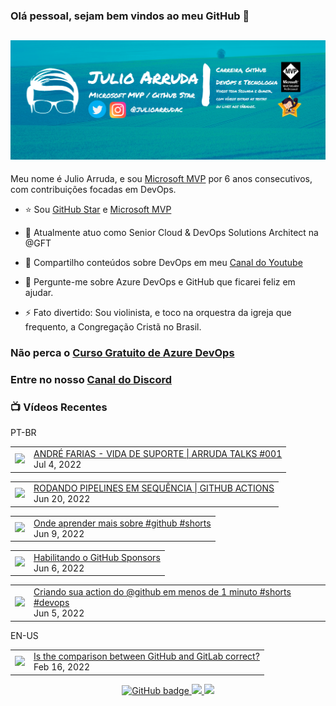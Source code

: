 ### Olá pessoal, sejam bem vindos ao meu GitHub 👋

## [![Julio Arruda Header](https://raw.githubusercontent.com/julioarruda/julioarruda/master/fundo%20github.png)](https://youtube.com/user/julioarrudac)
Meu nome é Julio Arruda, e sou [Microsoft MVP](https://mvp.microsoft.com/pt-br/PublicProfile/5002557?fullName=Julio%20%20Arruda) por 6 anos consecutivos, com contribuições focadas em DevOps.


- ⭐ Sou [GitHub Star](https://stars.github.com/profiles/julioarruda) e [Microsoft MVP](https://mvp.microsoft.com/pt-br/PublicProfile/5002557?fullName=Julio%20%20Arruda)

- 🔭 Atualmente atuo como Senior Cloud & DevOps Solutions Architect na @GFT

- 👯 Compartilho conteúdos sobre DevOps em meu [Canal do Youtube](https://youtube.com/user/julioarrudac)

- 💬 Pergunte-me sobre Azure DevOps e GitHub que ficarei feliz em ajudar.

- ⚡ Fato divertido: Sou violinista, e toco na orquestra da igreja que frequento, a Congregação Cristã no Brasil.





### Não perca o [Curso Gratuito de Azure DevOps](https://github.com/julioarruda/Curso-Azure-DevOps)

### Entre no nosso [Canal do Discord](https://discord.gg/HAr9WFYkpB)


### 📺 Vídeos Recentes

PT-BR

<!-- YOUTUBE:START --><table><tr><td><a href="https://www.youtube.com/watch?v=jIBF0LUxyec"><img width="140px" src="https://i.ytimg.com/vi/jIBF0LUxyec/mqdefault.jpg"></a></td>
<td><a href="https://www.youtube.com/watch?v=jIBF0LUxyec">ANDRÉ FARIAS - VIDA DE SUPORTE | ARRUDA TALKS #001</a><br/>Jul 4, 2022</td></tr></table>
<table><tr><td><a href="https://www.youtube.com/watch?v=VwP2Q8FLwEM"><img width="140px" src="https://i.ytimg.com/vi/VwP2Q8FLwEM/mqdefault.jpg"></a></td>
<td><a href="https://www.youtube.com/watch?v=VwP2Q8FLwEM">RODANDO PIPELINES EM SEQUÊNCIA | GITHUB ACTIONS</a><br/>Jun 20, 2022</td></tr></table>
<table><tr><td><a href="https://www.youtube.com/watch?v=pbyR_YXOUNs"><img width="140px" src="https://i.ytimg.com/vi/pbyR_YXOUNs/mqdefault.jpg"></a></td>
<td><a href="https://www.youtube.com/watch?v=pbyR_YXOUNs">Onde aprender mais sobre #github #shorts</a><br/>Jun 9, 2022</td></tr></table>
<table><tr><td><a href="https://www.youtube.com/watch?v=pwUCeXyP_lI"><img width="140px" src="https://i.ytimg.com/vi/pwUCeXyP_lI/mqdefault.jpg"></a></td>
<td><a href="https://www.youtube.com/watch?v=pwUCeXyP_lI">Habilitando o GitHub Sponsors</a><br/>Jun 6, 2022</td></tr></table>
<table><tr><td><a href="https://www.youtube.com/watch?v=5SVvFM5VUE4"><img width="140px" src="https://i.ytimg.com/vi/5SVvFM5VUE4/mqdefault.jpg"></a></td>
<td><a href="https://www.youtube.com/watch?v=5SVvFM5VUE4">Criando sua action do @github em menos de 1 minuto #shorts #devops</a><br/>Jun 5, 2022</td></tr></table>
<!-- YOUTUBE:END -->

EN-US
<!-- YOUTUBEEN:START --><table><tr><td><a href="https://www.youtube.com/watch?v=wHo1ftsyzNE"><img width="140px" src="https://i.ytimg.com/vi/wHo1ftsyzNE/mqdefault.jpg"></a></td>
<td><a href="https://www.youtube.com/watch?v=wHo1ftsyzNE">Is the comparison between GitHub and GitLab correct?</a><br/>Feb 16, 2022</td></tr></table>
<!-- YOUTUBEEN:END -->



<p align="center">
  <a href="https://github.com/julioarruda?tab=followers">
    <img src="https://img.shields.io/github/followers/julioarruda?label=Followers&logo=GitHub&style=for-the-badge" alt="GitHub badge" />
  </a>
  <a href="http://twitter.com/julioarrudac">
    <img src="https://img.shields.io/twitter/follow/julioarrudac?label=Twitter&logo=twitter&style=for-the-badge" />
  </a>
  <a href="http://youtube.com/c/julioarruda?sub_confirmation=1">
    <img src="https://img.shields.io/youtube/views/4BYlkYtHNus?label=YouTube&logo=YouTube&style=for-the-badge" />
  </a>
</p>

<!--
**julioarruda/julioarruda** is a ✨ _special_ ✨ repository because its `README.md` (this file) appears on your GitHub profile.

Here are some ideas to get you started:

- 🔭 I’m currently working on ...
- 🌱 I’m currently learning ...
- 👯 I’m looking to collaborate on ...
- 🤔 I’m looking for help with ...
- 💬 Ask me about ...
- 📫 How to reach me: ...
- 😄 Pronouns: ...
- ⚡ Fun fact: ...
-->
